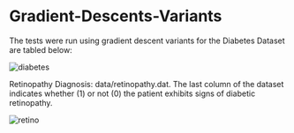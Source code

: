 # Gradient-Descents-Variants

The tests were run using gradient descent variants for the Diabetes Dataset are tabled below:

![diabetes](https://user-images.githubusercontent.com/25079132/53697826-6b429500-3da3-11e9-8820-7d4de4cf3168.JPG)

Retinopathy Diagnosis: data/retinopathy.dat. The last column of the dataset indicates whether (1)
or not (0) the patient exhibits signs of diabetic retinopathy. 

![retino](https://user-images.githubusercontent.com/25079132/53697879-e6a44680-3da3-11e9-9973-325c32e29572.JPG)
